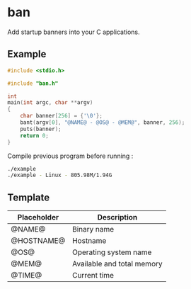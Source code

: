 # ban
Add startup banners into your C applications.

## Example

```c
#include <stdio.h>

#include "ban.h"

int
main(int argc, char **argv)
{
	char banner[256] = {'\0'};
	bant(argv[0], "@NAME@ - @OS@ - @MEM@", banner, 256);
	puts(banner);
	return 0;
}
```

Compile previous program before running :

```sh
./example
./example - Linux - 805.98M/1.94G
````

## Template

| Placeholder | Description |
| ----------- | ----------- |
| @NAME@ | Binary name |
| @HOSTNAME@ | Hostname |
| @OS@ | Operating system name |
| @MEM@ | Available and total memory |
| @TIME@ | Current time |
